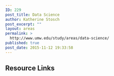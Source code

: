 ```yaml
---
ID: 229
post_title: Data Science
author: Katherine Stosch
post_excerpt: ""
layout: areas
permalink: >
  http://www.umw.edu/study/areas/data-science/
published: true
post_date: 2015-11-12 19:33:58
---
```


<!-- Types Custom Fields: -->

<!-- resource-links -->
<h2>Resource Links</h2>
<!-- End resource-links -->

<!-- End Types Custom Fields -->